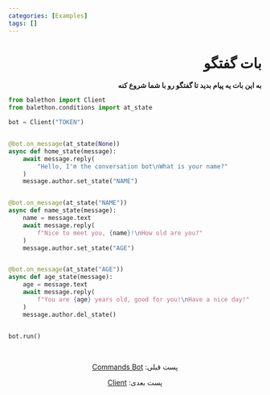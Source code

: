 ```yaml
---
categories: [Examples]
tags: []
---
```


<h1 align="right" dir="rtl">بات گفتگو</h1>

<p align="right" dir="rtl"><strong>به این بات یه پیام بدید تا گفتگو رو با شما شروع کنه</strong></p>

```python
from balethon import Client
from balethon.conditions import at_state

bot = Client("TOKEN")


@bot.on_message(at_state(None))
async def home_state(message):
    await message.reply(
        "Hello, I'm the conversation bot\nWhat is your name?"
    )
    message.author.set_state("NAME")


@bot.on_message(at_state("NAME"))
async def name_state(message):
    name = message.text
    await message.reply(
        f"Nice to meet you, {name}!\nHow old are you?"
    )
    message.author.set_state("AGE")


@bot.on_message(at_state("AGE"))
async def age_state(message):
    age = message.text
    await message.reply(
        f"You are {age} years old, good for you!\nHave a nice day!"
    )
    message.author.del_state()


bot.run()
```


<br>

<p align="center" dir="rtl">پست قبلی: <a href="https://balethon.ir/posts/commands-bot">Commands Bot</a></p>

<p align="center" dir="rtl">پست بعدی: <a href="https://balethon.ir/posts/client">Client</a></p>